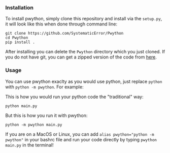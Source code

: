 ### Installation
To install pwython, simply clone this repository and install via the `setup.py`, it will look like this when done through command line:

```
git clone https://github.com/SystematicError/Pwython
cd Pwython
pip install .
```

After installing you can delete the `Pwython` directory which you just cloned. If you do not have git, you can get a zipped version of the code from [here](https://github.com/SystematicError/Pwython/archive/refs/heads/master.zip).

### Usage
You can use pwython exaclty as you would use python, just replace `python` with `python -m pwython`. For example:

This is how you would run your python code the "traditional" way:

```
python main.py
```

But this is how you run it with pwython:

```
python -m pwython main.py
```

If you are on a MacOS or Linux, you can add `alias pwython="python -m pwython"` in your bashrc file and run your code directly by typing `pwython main.py` in the terminal!